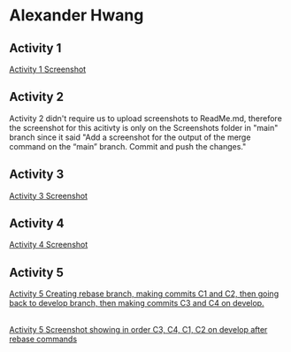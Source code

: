 # Alexander Hwang 

## Activity 1 
[Activity 1 Screenshot](/Screenshots/screenshot_1.png)

## Activity 2
Activity 2 didn't require us to upload screenshots to ReadMe.md, therefore the screenshot for this acitivty is only on the Screenshots folder in "main" branch since it said "Add a screenshot for the output of the merge command on the “main” branch. Commit and push the changes."

## Activity 3
[Activity 3 Screenshot](/Screenshots/screenshot_3.png)

## Activity 4
[Activity 4 Screenshot](/Screenshots/screenshot_4.png)

## Activity 5
[Activity 5 Creating rebase branch, making commits C1 and C2, then going back to develop branch, then making commits C3 and C4 on develop.](/Screenshots/screenshot_5a.png) <br /><br />

[Activity 5 Screenshot showing in order C3, C4, C1, C2 on develop after rebase commands](/Screenshots/screenshot_5b.png)